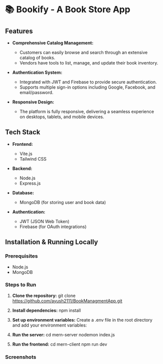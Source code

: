 # 📚 Bookify - A Book Store App


## Features

- **Comprehensive Catalog Management:** 
  - Customers can easily browse and search through an extensive catalog of books.
  - Vendors have tools to list, manage, and update their book inventory.

- **Authentication System:**
  - Integrated with JWT and Firebase to provide secure authentication.
  - Supports multiple sign-in options including Google, Facebook, and email/password.
 
- **Responsive Design:**
  - The platform is fully responsive, delivering a seamless experience on desktops, tablets, and mobile devices.


## Tech Stack

- **Frontend:** 
  - Vite.js
  - Tailwind CSS

- **Backend:** 
  - Node.js
  - Express.js

- **Database:** 
  - MongoDB (for storing user and book data)

- **Authentication:** 
  - JWT (JSON Web Token)
  - Firebase (for OAuth integrations)

## Installation & Running Locally

### Prerequisites

- Node.js 
- MongoDB

### Steps to Run

1. **Clone the repository:**
   git clone https://github.com/ayush2111/BookManagmentApp.git

2. **Install dependencies:**
    npm install
3. **Set up environment variables:**
   Create a .env file in the root directory and add your environment variables:
4. **Run the server:**
   cd mern-server
   nodemon index.js
6. **Run the frontend:**
   cd mern-client
   npm run dev

### Screenshots


